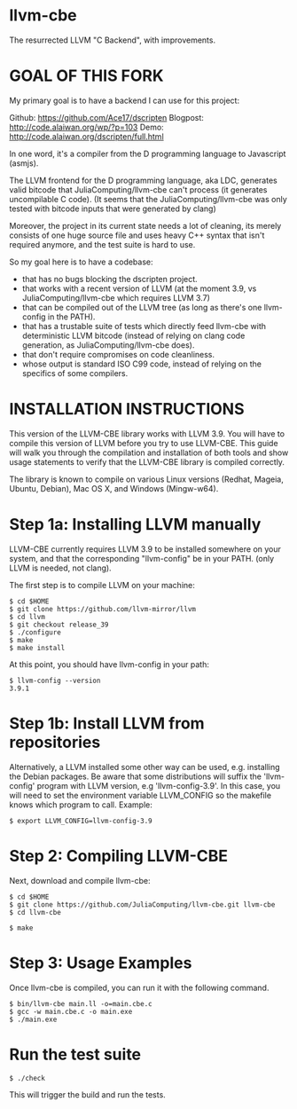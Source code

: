 llvm-cbe
========

The resurrected LLVM "C Backend", with improvements.

GOAL OF THIS FORK
=================

My primary goal is to have a backend I can use for this project:

Github: https://github.com/Ace17/dscripten
Blogpost: http://code.alaiwan.org/wp/?p=103
Demo: http://code.alaiwan.org/dscripten/full.html

In one word, it's a compiler from the D programming language to Javascript (asmjs).

The LLVM frontend for the D programming language, aka LDC, generates valid bitcode that JuliaComputing/llvm-cbe can't process (it generates uncompilable C code).
(It seems that the JuliaComputing/llvm-cbe was only tested with bitcode inputs that were generated by clang)

Moreover, the project in its current state needs a lot of cleaning, its merely consists of one huge source file and uses heavy C++ syntax that isn't required anymore, and the test suite is hard to use.

So my goal here is to have a codebase:
- that has no bugs blocking the dscripten project.
- that works with a recent version of LLVM (at the moment 3.9, vs JuliaComputing/llvm-cbe which requires LLVM 3.7)
- that can be compiled out of the LLVM tree (as long as there's one llvm-config in the PATH).
- that has a trustable suite of tests which directly feed llvm-cbe with deterministic LLVM bitcode (instead of relying on clang code generation, as JuliaComputing/llvm-cbe does).
- that don't require compromises on code cleanliness.
- whose output is standard ISO C99 code, instead of relying on the specifics of some compilers.

INSTALLATION INSTRUCTIONS
=========================

This version of the LLVM-CBE library works with LLVM 3.9. You will have to
compile this version of LLVM before you try to use LLVM-CBE. This
guide will walk you through the compilation and installation of both
tools and show usage statements to verify that the LLVM-CBE library is
compiled correctly.

The library is known to compile on various Linux versions (Redhat,
Mageia, Ubuntu, Debian), Mac OS X, and Windows (Mingw-w64).

Step 1a: Installing LLVM manually
=======================

LLVM-CBE currently requires LLVM 3.9 to be installed somewhere on your system,
and that the corresponding "llvm-config" be in your PATH.
(only LLVM is needed, not clang).

The first step is to compile LLVM on your machine:

```
$ cd $HOME
$ git clone https://github.com/llvm-mirror/llvm
$ cd llvm
$ git checkout release_39
$ ./configure
$ make
$ make install
```

At this point, you should have llvm-config in your path:
```
$ llvm-config --version
3.9.1
```

Step 1b: Install LLVM from repositories
=======================

Alternatively, a LLVM installed some other way can be used, e.g. installing the Debian packages.
Be aware that some distributions will suffix the 'llvm-config' program with LLVM version, e.g 'llvm-config-3.9'.
In this case, you will need to set the environment variable LLVM_CONFIG so the makefile knows which program to call.
Example:
```
$ export LLVM_CONFIG=llvm-config-3.9
```

Step 2: Compiling LLVM-CBE
==========================

Next, download and compile llvm-cbe:
```
$ cd $HOME
$ git clone https://github.com/JuliaComputing/llvm-cbe.git llvm-cbe
$ cd llvm-cbe
```

```
$ make
```

Step 3: Usage Examples
======================

Once llvm-cbe is compiled, you can run it with the following command.
```
$ bin/llvm-cbe main.ll -o=main.cbe.c
$ gcc -w main.cbe.c -o main.exe
$ ./main.exe
```

Run the test suite
==================
```
$ ./check
```

This will trigger the build and run the tests.

